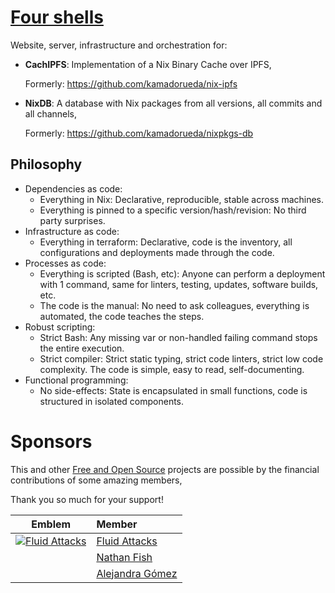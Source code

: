 # [Four shells](https://4shells.com)

Website, server, infrastructure and orchestration for:

- **CachIPFS**: Implementation of a Nix Binary Cache over IPFS,

  Formerly: https://github.com/kamadorueda/nix-ipfs

- **NixDB**: A database with Nix packages from all versions, all commits and all channels,

  Formerly: https://github.com/kamadorueda/nixpkgs-db

## Philosophy

- Dependencies as code:
  - Everything in Nix: Declarative, reproducible, stable across machines.
  - Everything is pinned to a specific version/hash/revision:
    No third party surprises.
- Infrastructure as code:
  - Everything in terraform: Declarative, code is the inventory,
    all configurations and deployments made through the code.
- Processes as code:
  - Everything is scripted (Bash, etc): Anyone can perform a deployment with
    1 command, same for linters, testing, updates, software builds, etc.
  - The code is the manual: No need to ask colleagues, everything is automated,
    the code teaches the steps.
- Robust scripting:
  - Strict Bash: Any missing var or non-handled failing command stops the entire execution.
  - Strict compiler: Strict static typing, strict code linters, strict low
    code complexity. The code is simple, easy to read, self-documenting.
- Functional programming:
  - No side-effects: State is encapsulated in small functions, code is structured
    in isolated components.

# Sponsors

This and other [Free and Open Source](https://en.wikipedia.org/wiki/FOSS) projects are possible by the financial contributions of some amazing members,

Thank you so much for your support!

| Emblem                           | Member                     |
|:--------------------------------:|:---------------------------|
| [![Fluid Attacks][0_img]][0_url] | [Fluid Attacks][0_url]     |
|                                  | [Nathan Fish][1_url]       |
|                                  | [Alejandra Gómez][2_url]   |


[0_img]: https://github.com/kamadorueda/four-shells/raw/main/static/sponsors/fluid_attacks.png
[0_url]: https://fluidattacks.com
[1_url]: https://github.com/lordcirth
[2_url]: https://www.linkedin.com/in/alejandra-g%C3%B3mez-r-618a10138
